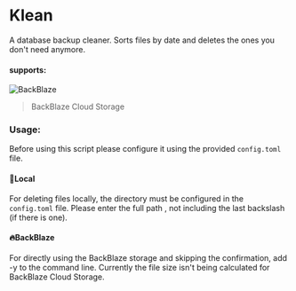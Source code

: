 # Klean
A database backup cleaner. Sorts files by date and deletes the ones you don't need anymore. 

#### supports:
![BackBlaze](https://www.backblaze.com/pics/backblaze-logo.gif)
> BackBlaze Cloud Storage

### Usage:

Before using this script please configure it using the provided `config.toml` file. 

#### :file_folder:Local

For deleting files locally, the directory must be configured in the `config.toml` file. Please enter the full path , not including the last backslash (if there is one).

#### :fire:BackBlaze

For directly using the BackBlaze storage and skipping the confirmation, add -y to the command line. Currently the file size isn't being calculated for BackBlaze Cloud Storage. 

